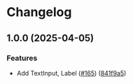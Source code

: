 # Changelog

## 1.0.0 (2025-04-05)


### Features

* Add TextInput, Label ([#165](https://github.com/jszymanowski/breeze/issues/165)) ([841f9a5](https://github.com/jszymanowski/breeze/commit/841f9a5d2d3acf3a5dddf02a30c37684167c6d31))
